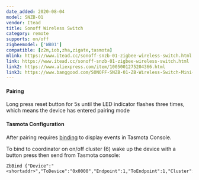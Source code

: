 ```yaml
---
date_added: 2020-08-04
model: SNZB-01
vendor: Itead
title: Sonoff Wireless Switch
category: remote
supports: on/off
zigbeemodel: ['WB01']
compatible: [z2m,iob,zha,zigate,tasmota]
mlink: https://www.itead.cc/sonoff-snzb-01-zigbee-wireless-switch.html
link: https://www.itead.cc/sonoff-snzb-01-zigbee-wireless-switch.html
link2: https://www.aliexpress.com/item/1005001275204366.html
link3: https://www.banggood.com/SONOFF-SNZB-01-ZB-Wireless-Switch-Mini-Size-Link-ZB-Bridge-with-WiFi-Devices-Make-Them-Smarter-via-eWeLink-APP-IFTTT-p-1716000.html
---
```


#### Pairing
Long press reset button for 5s until the LED indicator flashes three times, which means the device has entered pairing mode

#### Tasmota Configuration

After pairing requires [binding](https://tasmota.github.io/docs/Zigbee/#zigbee-binding) to display events in Tasmota Console. 

To bind to coordinator on on/off cluster (6) wake up the device with a button press then send from Tasmota console:
```console
ZbBind {"Device":"<shortaddr>","ToDevice":"0x0000","Endpoint":1,"ToEndpoint":1,"Cluster":6}
```